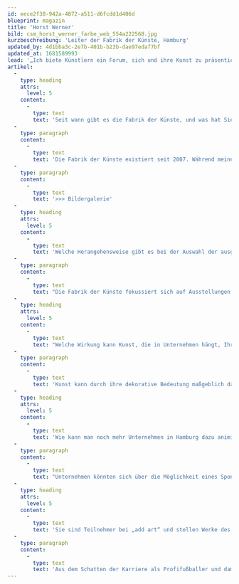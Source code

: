 ```yaml
---
id: eece2f38-942a-4872-a511-d6fcdd1d406d
blueprint: magazin
title: 'Horst Werner'
bild: csm_horst_werner_farbe_web_554a222568.jpg
kurzbeschreibung: 'Leiter der Fabrik der Künste, Hamburg'
updated_by: 4d1bba3c-2e7b-401b-b23b-dae97edaf7bf
updated_at: 1681589993
lead: '„Ich biete Künstlern ein Forum, sich und ihre Kunst zu präsentieren.“'
artikel:
  -
    type: heading
    attrs:
      level: 5
    content:
      -
        type: text
        text: 'Seit wann gibt es die Fabrik der Künste, und was hat Sie motiviert, diese zu gründen?'
  -
    type: paragraph
    content:
      -
        type: text
        text: 'Die Fabrik der Künste existiert seit 2007. Während meiner Zeit als Unternehmer studierte ich Literaturwissenschaften, Philosophie und Kunstgeschichte. Mein persönliches Interesse an Kunst und Kultur war auch der Beweggrund, ein Ausstellungsforum zu gründen, in dem vielfältige künstlerische Veranstaltungen stattfinden sollten.'
  -
    type: paragraph
    content:
      -
        type: text
        text: '>>> Bildergalerie'
  -
    type: heading
    attrs:
      level: 5
    content:
      -
        type: text
        text: 'Welche Herangehensweise gibt es bei der Auswahl der ausgestellten Künstler?'
  -
    type: paragraph
    content:
      -
        type: text
        text: "Die Fabrik der Künste fokussiert sich auf Ausstellungen namhafter internationaler, aber auch junger noch unbekannter Künstler. Neben den eigenen Projekten bietet sie zahlreichen Künstlern und Kulturschaffenden ein Forum, ihre eigenen Veranstaltungen zu organisieren und sich und ihre Kunst zu präsentieren. Darüber hinaus ist das Thema Illustration und Design ein Schwerpunkt, in dessen Rahmen die Fabrik der Künste eng mit der Hochschule für Angewandte Wissenschaften Hamburg zusammenarbeitet.\_"
  -
    type: heading
    attrs:
      level: 5
    content:
      -
        type: text
        text: "Welche Wirkung kann Kunst, die in Unternehmen hängt, Ihrer Meinung nach mit Blick auf Mitarbeiter sowie auf Kunden erzielen?\_"
  -
    type: paragraph
    content:
      -
        type: text
        text: 'Kunst kann durch ihre dekorative Bedeutung maßgeblich dazu beitragen, ein angenehmes Arbeitsumfeld zu schaffen, in dem sich sowohl Mitarbeiter als auch Kunden wohl fühlen. Darüber hinaus können Mitarbeiter auf diese Weise an das Thema Kunst herangeführt und dafür sensibilisiert werden.'
  -
    type: heading
    attrs:
      level: 5
    content:
      -
        type: text
        text: 'Wie kann man noch mehr Unternehmen in Hamburg dazu animieren, sich kulturell zu engagieren?'
  -
    type: paragraph
    content:
      -
        type: text
        text: "Unternehmen könnten sich über die Möglichkeit eines Sponsorings mit dem Thema Kunst beschäftigen und engagieren. Sie haben so die Chance, sich über diesen Weg öffentlich zu präsentieren. \_\_"
  -
    type: heading
    attrs:
      level: 5
    content:
      -
        type: text
        text: 'Sie sind Teilnehmer bei „add art“ und stellen Werke des Künstlers Rudi Kargus aus. Was macht den Künstler interessant?'
  -
    type: paragraph
    content:
      -
        type: text
        text: 'Aus dem Schatten der Karriere als Profifußballer und damit als „Person des öffentlichen Interesses“ einiges an Prominenz erworben zu haben, und sich dann komplett der Malerei zu verschreiben, macht den Künstler Rudi Kargus authentisch. In der Ausstellung lässt sich dem Künstler in seinem „zweiten Leben“ begegnen.'
---
```


